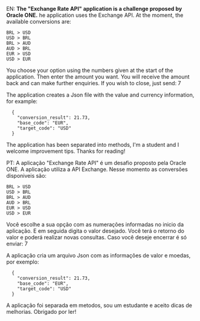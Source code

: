 EN: 
**The "Exchange Rate API" application is a challenge proposed by Oracle ONE.**
he application uses the Exchange API.
At the moment, the available conversions are:
```
BRL > USD
USD > BRL
BRL > AUD
AUD > BRL
EUR > USD
USD > EUR
```

You choose your option using the numbers given at the start of the application.
Then enter the amount you want.
You will receive the amount back and can make further enquiries.
If you wish to close, just send: 7

The application creates a Json file with the value and currency information, for example:
```
  {
    "conversion_result": 21.73,
    "base_code": "EUR",
    "target_code": "USD"
  }
```
The application has been separated into methods, I'm a student and I welcome improvement tips.
Thanks for reading!

PT:
A aplicação "Exchange Rate API" é um desafio proposto pela Oracle ONE.
A aplicação utiliza a API Exchange.
Nesse momento as conversões disponiveis são:
```
BRL > USD
USD > BRL
BRL > AUD
AUD > BRL
EUR > USD
USD > EUR
```
Você escolhe a sua opção com as numerações informadas no inicio da aplicação.
E em seguida digita o valor desejado.
Você terá o retorno do valor e poderá realizar novas consultas.
Caso você deseje encerrar é só enviar: 7

A aplicação cria um arquivo Json com as informações de valor e moedas, por exemplo:
```
  {
    "conversion_result": 21.73,
    "base_code": "EUR",
    "target_code": "USD"
  }
```
A aplicação foi separada em metodos, sou um estudante e aceito dicas de melhorias.
Obrigado por ler!
